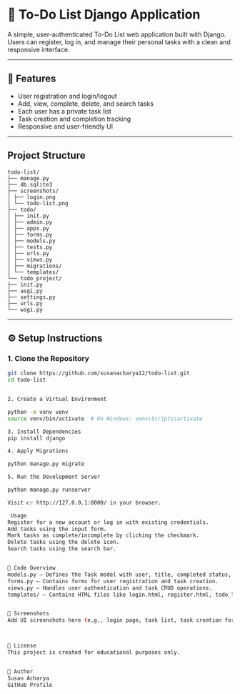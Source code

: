 # 📝 To-Do List Django Application

A simple, user-authenticated To-Do List web application built with Django. Users can register, log in, and manage their personal tasks with a clean and responsive interface.

---

## 🚀 Features

-  User registration and login/logout
-  Add, view, complete, delete, and search tasks
-  Each user has a private task list
-  Task creation and completion tracking
-  Responsive and user-friendly UI

---
##  Project Structure
```
todo-list/
├── manage.py
├── db.sqlite3
├── screenshots/
│ ├── login.png
│ └── todo-list.png
├── todo/
│ ├── init.py
│ ├── admin.py
│ ├── apps.py
│ ├── forms.py
│ ├── models.py
│ ├── tests.py
│ ├── urls.py
│ ├── views.py
│ ├── migrations/
│ └── templates/
└── todo_project/
├── init.py
├── asgi.py
├── settings.py
├── urls.py
└── wsgi.py
```





---

## ⚙️ Setup Instructions

### 1. Clone the Repository

```bash
git clone https://github.com/susanacharya12/todo-list.git
cd todo-list


2. Create a Virtual Environment

python -m venv venv
source venv/bin/activate  # On Windows: venv\Scripts\activate

3. Install Dependencies
pip install django

4. Apply Migrations

python manage.py migrate

5. Run the Development Server

python manage.py runserver

Visit 👉 http://127.0.0.1:8000/ in your browser.

 Usage
Register for a new account or log in with existing credentials.
Add tasks using the input form.
Mark tasks as complete/incomplete by clicking the checkmark.
Delete tasks using the delete icon.
Search tasks using the search bar.


🧾 Code Overview
models.py – Defines the Task model with user, title, completed status, and creation date.
forms.py – Contains forms for user registration and task creation.
views.py – Handles user authentication and task CRUD operations.
templates/ – Contains HTML files like login.html, register.html, todo_list.html, etc.


📸 Screenshots
Add UI screenshots here (e.g., login page, task list, task creation form)



📜 License
This project is created for educational purposes only.


👤 Author
Susan Acharya
GitHub Profile
